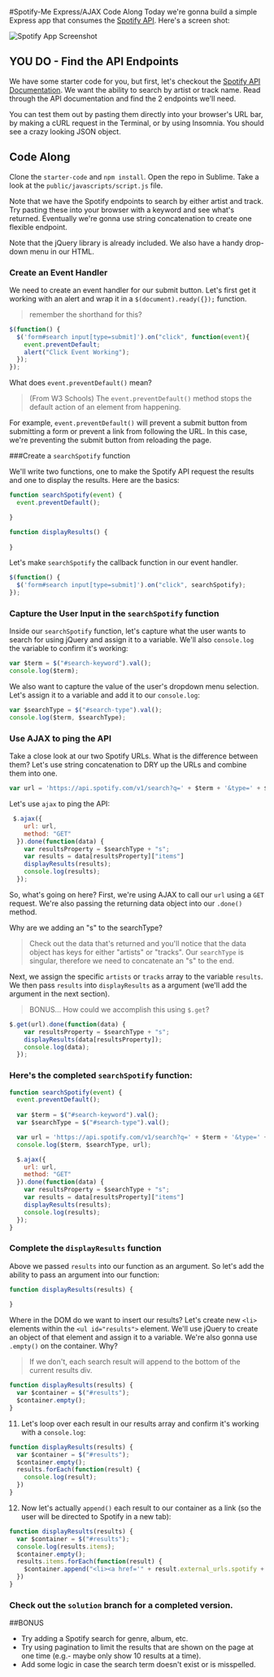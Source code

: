 #Spotify-Me Express/AJAX Code Along
Today we're gonna build a simple Express app that consumes the [Spotify API](https://developer.spotify.com/). Here's a screen shot:


![Spotify App Screenshot](screenshot.png)


## YOU DO - Find the API Endpoints
We have some starter code for you, but first, let's checkout the [Spotify API Documentation](https://developer.spotify.com/). We want the ability to search by artist or track name. Read through the API documentation and find the 2 endpoints we'll need. 

You can test them out by pasting them directly into your browser's URL bar, by making a cURL request in the Terminal, or by using Insomnia. You should see a crazy looking JSON object. 

## Code Along

Clone the `starter-code` and `npm install`. Open the repo in Sublime. Take a look at the `public/javascripts/script.js` file. 

Note that we have the Spotify endpoints to search by either artist and track. Try pasting these into your browser with a keyword and see what's returned. Eventually we're gonna use string concatenation to create one flexible endpoint.

Note that the jQuery library is already included. We also have a handy drop-down menu in our HTML.

### Create an Event Handler

We need to create an event handler for our submit button. Let's first get it working with an alert and wrap it in a `$(document).ready({});` function.
>remember the shorthand for this?

```js
$(function() {
  $('form#search input[type=submit]').on("click", function(event){
    event.preventDefault;
    alert("Click Event Working");
  });
});
```

What does `event.preventDefault()` mean?

>(From W3 Schools) The `event.preventDefault()` method stops the default action of an element from happening.
	
For example, `event.preventDefault()` will prevent a submit button from submitting a form or prevent a link from following the URL. In this case, we're preventing the submit button from reloading the page.


###Create a `searchSpotify` function

We'll write two functions, one to make the Spotify API request the results and one to display the results. Here are the basics:

```js
function searchSpotify(event) {
  event.preventDefault(); 

}

function displayResults() {
 
}
```


Let's make `searchSpotify` the callback function in our event handler.

```js
$(function() {
  $('form#search input[type=submit]').on("click", searchSpotify);
});
```

### Capture the User Input in the `searchSpotify` function
Inside our `searchSpotify` function, let's capture what the user wants to search for using jQuery and assign it to a variable. We'll also `console.log` the variable to confirm it's working:

```js
var $term = $("#search-keyword").val();
console.log($term);
```

We also want to capture the value of the user's dropdown menu selection. Let's assign it to a variable and add it to our `console.log`:

```js
var $searchType = $("#search-type").val();
console.log($term, $searchType);
```

### Use AJAX to ping the API
Take a close look at our two Spotify URLs. What is the difference between them? Let's use string concatenation to DRY up the URLs and combine them into one.

```js
var url = 'https://api.spotify.com/v1/search?q=' + $term + '&type=' + $searchType
```

Let's use `ajax` to ping the API:

```js
 $.ajax({
    url: url,
    method: "GET"
  }).done(function(data) {
    var resultsProperty = $searchType + "s";
    var results = data[resultsProperty]["items"]
    displayResults(results);
    console.log(results);
  });
```

So, what's going on here? First, we're using AJAX to call our `url` using a `GET` request. We're also passing the returning data object into our `.done()` method. 

Why are we adding an "s" to the searchType? 
>Check out the data that's returned and you'll notice that the data object has keys for either "artists" or "tracks". Our `searchType` is singular, therefore we need to concatenate an "s" to the end.

Next, we assign the specific `artists` or `tracks` array to the variable `results`. We then pass `results` into `displayResults` as a argument (we'll add the argument in the next section).

>BONUS... How could we accomplish this using `$.get`?

```js
$.get(url).done(function(data) {
    var resultsProperty = $searchType + "s";
    displayResults(data[resultsProperty]);
    console.log(data);
  }); 
```

### Here's the completed `searchSpotify` function:

```javascript
function searchSpotify(event) {
  event.preventDefault(); 
  
  var $term = $("#search-keyword").val();
  var $searchType = $("#search-type").val();

  var url = 'https://api.spotify.com/v1/search?q=' + $term + '&type=' + $searchType
  console.log($term, $searchType, url);

  $.ajax({
    url: url,
    method: "GET"
  }).done(function(data) {
    var resultsProperty = $searchType + "s";
    var results = data[resultsProperty]["items"]
    displayResults(results);
    console.log(results);
  });
}
```

### Complete the `displayResults` function

Above we passed `results` into our function as an argument. So let's add the ability to pass an argument into our function:

```js
function displayResults(results) {
  
}
```

Where in the DOM do we want to insert our results? Let's create new `<li>` elements within the `<ul id="results">` element. We'll use jQuery to create an object of that element and assign it to a variable. We're also gonna use `.empty()` on the container. Why?

>If we don't, each search result will append to the bottom of the current results div.

```js
function displayResults(results) {
  var $container = $("#results");
  $container.empty();  
}
```

11) Let's loop over each result in our results array and confirm it's working with a `console.log`:

```js
function displayResults(results) {
  var $container = $("#results");
  $container.empty();
  results.forEach(function(result) {
    console.log(result);
  })
}
```

12) Now let's actually `append()` each result to our container as a link (so the user will be directed to Spotify in a new tab):

```js
function displayResults(results) {
  var $container = $("#results");
  console.log(results.items);
  $container.empty();
  results.items.forEach(function(result) {
    $container.append("<li><a href='" + result.external_urls.spotify + "' target='_blank'>" + result.name + "</a></li>");
  })
}
```

### Check out the `solution` branch for a completed version.

##BONUS

- Try adding a Spotify search for genre, album, etc.
- Try using pagination to limit the results that are shown on the page at one time (e.g.- maybe only show 10 results at a time).
- Add some logic in case the search term doesn't exist or is misspelled.
